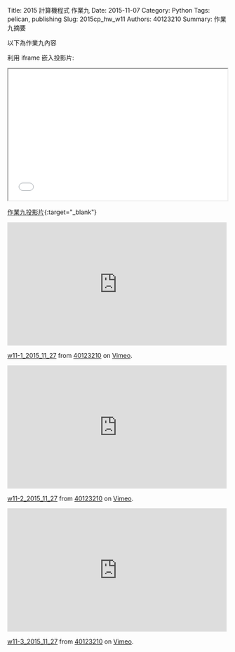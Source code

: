 Title: 2015 計算機程式 作業九
Date: 2015-11-07
Category: Python
Tags: pelican, publishing
Slug: 2015cp_hw_w11
Authors: 40123210
Summary: 作業九摘要

以下為作業九內容

利用 iframe 嵌入投影片:

<iframe src="40123210_cp_w11_p.html" width="500" height="300"></iframe>

[作業九投影片](40123210_cp_w11_p.html){:target="_blank"}


<iframe src="https://player.vimeo.com/video/147079414" width="500" height="281" frameborder="0" webkitallowfullscreen mozallowfullscreen allowfullscreen></iframe> <p><a href="https://vimeo.com/147079414">w11-1_2015_11_27</a> from <a href="https://vimeo.com/user40881402">40123210</a> on <a href="https://vimeo.com">Vimeo</a>.</p>

<iframe src="https://player.vimeo.com/video/147079421" width="500" height="281" frameborder="0" webkitallowfullscreen mozallowfullscreen allowfullscreen></iframe> <p><a href="https://vimeo.com/147079421">w11-2_2015_11_27</a> from <a href="https://vimeo.com/user40881402">40123210</a> on <a href="https://vimeo.com">Vimeo</a>.</p>

<iframe src="https://player.vimeo.com/video/147811353" width="500" height="281" frameborder="0" webkitallowfullscreen mozallowfullscreen allowfullscreen></iframe> <p><a href="https://vimeo.com/147811353">w11-3_2015_11_27</a> from <a href="https://vimeo.com/user40881402">40123210</a> on <a href="https://vimeo.com">Vimeo</a>.</p>
